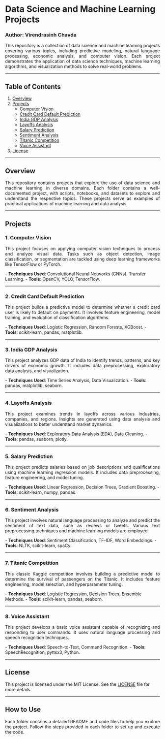 # Data Science and Machine Learning Projects

### Author: Virendrasinh Chavda

<p align="justify">
This repository is a collection of data science and machine learning projects covering various topics, including predictive modeling, natural language processing, economic analysis, and computer vision. Each project demonstrates the application of data science techniques, machine learning algorithms, and visualization methods to solve real-world problems.
</p>

---

## Table of Contents

1. [Overview](#overview)
2. [Projects](#projects)
   - [Computer Vision](#computer-vision)
   - [Credit Card Default Prediction](#credit-card-default-prediction)
   - [India GDP Analysis](#india-gdp-analysis)
   - [Layoffs Analysis](#layoffs-analysis)
   - [Salary Prediction](#salary-prediction)
   - [Sentiment Analysis](#sentiment-analysis)
   - [Titanic Competition](#titanic-competition)
   - [Voice Assistant](#voice-assistant)
3. [License](#license)

---

## Overview

<p align="justify">
This repository contains projects that explore the use of data science and machine learning in diverse domains. Each folder contains a well-documented project, with scripts, notebooks, and datasets to explore and understand the respective topics. These projects serve as examples of practical applications of machine learning and data analysis.
</p>

---

## Projects

### 1. Computer Vision
<p align="justify">
This project focuses on applying computer vision techniques to process and analyze visual data. Tasks such as object detection, image classification, or segmentation are tackled using deep learning frameworks like TensorFlow or PyTorch.
</p>
- <strong>Techniques Used</strong>: Convolutional Neural Networks (CNNs), Transfer Learning.
- <strong>Tools</strong>: OpenCV, YOLO, TensorFlow.

---

### 2. Credit Card Default Prediction
<p align="justify">
This project builds a predictive model to determine whether a credit card user is likely to default on payments. It involves feature engineering, model training, and evaluation of classification algorithms.
</p>
- <strong>Techniques Used</strong>: Logistic Regression, Random Forests, XGBoost.
- <strong>Tools</strong>: scikit-learn, pandas, matplotlib.

---

### 3. India GDP Analysis
<p align="justify">
This project analyzes GDP data of India to identify trends, patterns, and key drivers of economic growth. It includes data preprocessing, exploratory data analysis, and visualization.
</p>
- <strong>Techniques Used</strong>: Time Series Analysis, Data Visualization.
- <strong>Tools</strong>: pandas, matplotlib, seaborn.

---

### 4. Layoffs Analysis
<p align="justify">
This project examines trends in layoffs across various industries, companies, and regions. Insights are generated using data analysis and visualizations to better understand market dynamics.
</p>
- <strong>Techniques Used</strong>: Exploratory Data Analysis (EDA), Data Cleaning.
- <strong>Tools</strong>: pandas, seaborn, plotly.

---

### 5. Salary Prediction
<p align="justify">
This project predicts salaries based on job descriptions and qualifications using machine learning regression models. It includes data preprocessing, feature engineering, and model tuning.
</p>
- <strong>Techniques Used</strong>: Linear Regression, Decision Trees, Gradient Boosting.
- <strong>Tools</strong>: scikit-learn, numpy, pandas.

---

### 6. Sentiment Analysis
<p align="justify">
This project involves natural language processing to analyze and predict the sentiment of text data, such as reviews or tweets. Various text preprocessing techniques and machine learning models are employed.
</p>
- <strong>Techniques Used</strong>: Sentiment Classification, TF-IDF, Word Embeddings.
- <strong>Tools</strong>: NLTK, scikit-learn, spaCy.

---

### 7. Titanic Competition
<p align="justify">
This classic Kaggle competition involves building a predictive model to determine the survival of passengers on the Titanic. It includes feature engineering, model selection, and hyperparameter tuning.
</p>
- <strong>Techniques Used</strong>: Logistic Regression, Decision Trees, Ensemble Methods.
- <strong>Tools</strong>: scikit-learn, pandas, seaborn.

---

### 8. Voice Assistant
<p align="justify">
This project develops a basic voice assistant capable of recognizing and responding to user commands. It uses natural language processing and speech recognition techniques.
</p>
- <strong>Techniques Used</strong>: Speech-to-Text, Command Recognition.
- <strong>Tools</strong>: SpeechRecognition, pyttsx3, Python.

---

## License

This project is licensed under the MIT License. See the [LICENSE](./LICENSE) file for more details.

---

## How to Use

<p align="justify">
Each folder contains a detailed README and code files to help you explore the project. Follow the steps provided in each folder to set up and execute the code.
</p>
